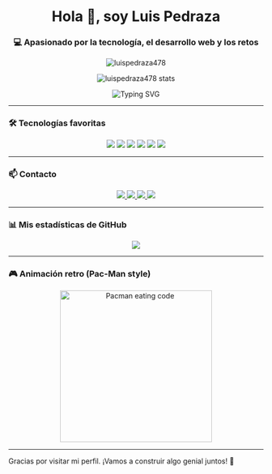<h1 align="center">Hola 👋, soy Luis Pedraza</h1>
<h3 align="center">💻 Apasionado por la tecnología, el desarrollo web y los retos</h3>

<!-- Visitas al perfil -->
<p align="center">
  <img src="https://komarev.com/ghpvc/?username=luispedraza478&label=Visitas&color=0e75b6&style=flat" alt="luispedraza478" />
</p>

<!-- Animación Pac-Man -->
<p align="center">
  <img src="https://github-readme-stats.vercel.app/api?username=luispedraza478&show_icons=true&theme=tokyonight" alt="luispedraza478 stats" />
</p>

<p align="center">
  <img src="https://readme-typing-svg.demolab.com?font=Fira+Code&size=25&pause=1000&color=F7D51D&center=true&vCenter=true&width=500&lines=👾+Luis+Pedraza+Dev+%F0%9F%91%BB;PacMan+is+coming+for+your+bugs!;Siempre+aprendiendo+y+creciendo!+💡" alt="Typing SVG" />
</p>

---

### 🛠️ Tecnologías favoritas

<p align="center">
  <img src="https://img.shields.io/badge/HTML-E34F26?style=for-the-badge&logo=html5&logoColor=white"/>
  <img src="https://img.shields.io/badge/CSS-1572B6?style=for-the-badge&logo=css3&logoColor=white"/>
  <img src="https://img.shields.io/badge/JavaScript-F7DF1E?style=for-the-badge&logo=javascript&logoColor=black"/>
  <img src="https://img.shields.io/badge/React-61DAFB?style=for-the-badge&logo=react&logoColor=black"/>
  <img src="https://img.shields.io/badge/Node.js-339933?style=for-the-badge&logo=nodedotjs&logoColor=white"/>
  <img src="https://img.shields.io/badge/Git-F05032?style=for-the-badge&logo=git&logoColor=white"/>
</p>

---

### 📫 Contacto

<p align="center">
  <a href="mailto:luispedraza.dev@gmail.com" target="_blank">
    <img src="https://img.shields.io/badge/-Email-D14836?style=for-the-badge&logo=gmail&logoColor=white"/>
  </a>
  <a href="https://www.linkedin.com/in/luispedraza478" target="_blank">
    <img src="https://img.shields.io/badge/-LinkedIn-0A66C2?style=for-the-badge&logo=linkedin&logoColor=white"/>
  </a>
  <a href="https://twitter.com/luispedraza478" target="_blank">
    <img src="https://img.shields.io/badge/-Twitter-1DA1F2?style=for-the-badge&logo=twitter&logoColor=white"/>
  </a>
  <a href="https://luispedraza.dev" target="_blank">
    <img src="https://img.shields.io/badge/-Portafolio-FF5722?style=for-the-badge&logo=Firefox&logoColor=white"/>
  </a>
</p>

---

### 📊 Mis estadísticas de GitHub

<p align="center">
  <img src="https://github-readme-stats.vercel.app/api/top-langs/?username=luispedraza478&layout=compact&theme=tokyonight" />
</p>

---

### 🎮 Animación retro (Pac-Man style)

<p align="center">
  <img src="https://media.giphy.com/media/QNFhOolVeCzPQ2Mx85/giphy.gif" width="300" alt="Pacman eating code" />
</p>

---

Gracias por visitar mi perfil. ¡Vamos a construir algo genial juntos! 🚀
